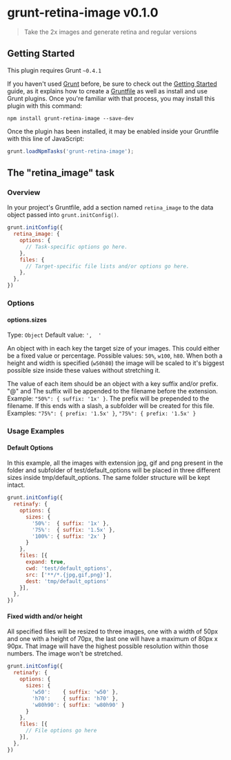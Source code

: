 # grunt-retina-image v0.1.0

> Take the 2x images and generate retina and regular versions

## Getting Started
This plugin requires Grunt `~0.4.1`

If you haven't used [Grunt](http://gruntjs.com/) before, be sure to check out the [Getting Started](http://gruntjs.com/getting-started) guide, as it explains how to create a [Gruntfile](http://gruntjs.com/sample-gruntfile) as well as install and use Grunt plugins. Once you're familiar with that process, you may install this plugin with this command:

```shell
npm install grunt-retina-image --save-dev
```

Once the plugin has been installed, it may be enabled inside your Gruntfile with this line of JavaScript:

```js
grunt.loadNpmTasks('grunt-retina-image');
```

## The "retina_image" task

### Overview
In your project's Gruntfile, add a section named `retina_image` to the data object passed into `grunt.initConfig()`.

```js
grunt.initConfig({
  retina_image: {
    options: {
      // Task-specific options go here.
    },
    files: {
      // Target-specific file lists and/or options go here.
    },
  },
})
```

### Options

#### options.sizes
Type: `Object`
Default value: `',  '`

An object with in each key the target size of your images. This could either be a fixed value or percentage. Possible values: `50%`, `w100`, `h80`. When both a height and width is specified (`w50h80`) the image will be scaled to it's biggest possible size inside these values without stretching it.

The value of each item should be an object with a key suffix and/or prefix. "@" and The suffix will be appended to the filename before the extension. Example: `"50%": { suffix: '1x' }`. The prefix will be prepended to the filename. If this ends with a slash, a subfolder will be created for this file. Examples: `"75%": { prefix: '1.5x' }`, `"75%": { prefix: '1.5x' }`


### Usage Examples

#### Default Options
In this example, all the images with extension jpg, gif and png present in the folder and subfolder of test/default_options will be placed in three different sizes inside tmp/default_options. The same folder structure will be kept intact.

```js
grunt.initConfig({
  retinafy: {
    options: {
      sizes: {
        '50%':  { suffix: '1x' },
        '75%':  { suffix: '1.5x' },
        '100%': { suffix: '2x' }
      }
    },
    files: [{
      expand: true,
      cwd: 'test/default_options',
      src: ['**/*.{jpg,gif,png}'],
      dest: 'tmp/default_options'
    }],
  },
})
```

#### Fixed width and/or height
All specified files will be resized to three images, one with a width of 50px and one with a height of 70px, the last one will have a maximum of 80px x 90px. That image will have the highest possible resolution within those numbers. The image won't be stretched.

```js
grunt.initConfig({
  retinafy: {
    options: {
      sizes: {
        'w50':    { suffix: 'w50' },
        'h70':    { suffix: 'h70' },
        'w80h90': { suffix: 'w80h90' }
      }
    },
    files: [{
      // File options go here
    }],
  },
})
```
